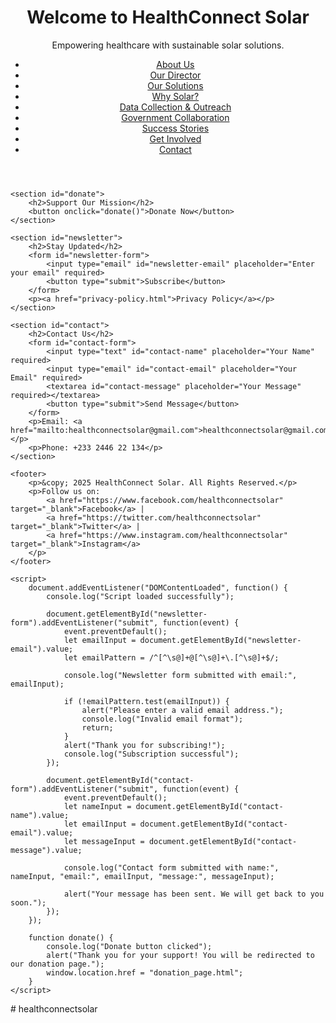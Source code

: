 <!DOCTYPE html>
<html lang="en">
<head>
    <meta charset="UTF-8">
    <meta name="viewport" content="width=device-width, initial-scale=1.0">
    <title>HealthConnect Solar</title>
    <link rel="stylesheet" href="styles.css">
    <script src="script.js" defer></script>
</head>
<body>
    <header>
        <h1>Welcome to HealthConnect Solar</h1>
        <p>Empowering healthcare with sustainable solar solutions.</p>
        <nav>
            <ul>
                <li><a href="#about">About Us</a></li>
                <li><a href="#director">Our Director</a></li>
                <li><a href="#solutions">Our Solutions</a></li>
                <li><a href="#why-solar">Why Solar?</a></li>
                <li><a href="#data">Data Collection & Outreach</a></li>
                <li><a href="#government">Government Collaboration</a></li>
                <li><a href="#stories">Success Stories</a></li>
                <li><a href="#get-involved">Get Involved</a></li>
                <li><a href="#contact">Contact</a></li>
            </ul>
        </nav>
    </header>
    
    <section id="donate">
        <h2>Support Our Mission</h2>
        <button onclick="donate()">Donate Now</button>
    </section>

    <section id="newsletter">
        <h2>Stay Updated</h2>
        <form id="newsletter-form">
            <input type="email" id="newsletter-email" placeholder="Enter your email" required>
            <button type="submit">Subscribe</button>
        </form>
        <p><a href="privacy-policy.html">Privacy Policy</a></p>
    </section>
    
    <section id="contact">
        <h2>Contact Us</h2>
        <form id="contact-form">
            <input type="text" id="contact-name" placeholder="Your Name" required>
            <input type="email" id="contact-email" placeholder="Your Email" required>
            <textarea id="contact-message" placeholder="Your Message" required></textarea>
            <button type="submit">Send Message</button>
        </form>
        <p>Email: <a href="mailto:healthconnectsolar@gmail.com">healthconnectsolar@gmail.com</a></p>
        <p>Phone: +233 2446 22 134</p>
    </section>
    
    <footer>
        <p>&copy; 2025 HealthConnect Solar. All Rights Reserved.</p>
        <p>Follow us on:
            <a href="https://www.facebook.com/healthconnectsolar" target="_blank">Facebook</a> |
            <a href="https://twitter.com/healthconnectsolar" target="_blank">Twitter</a> |
            <a href="https://www.instagram.com/healthconnectsolar" target="_blank">Instagram</a>
        </p>
    </footer>
    
    <script>
        document.addEventListener("DOMContentLoaded", function() {
            console.log("Script loaded successfully");
            
            document.getElementById("newsletter-form").addEventListener("submit", function(event) {
                event.preventDefault();
                let emailInput = document.getElementById("newsletter-email").value;
                let emailPattern = /^[^\s@]+@[^\s@]+\.[^\s@]+$/;
                
                console.log("Newsletter form submitted with email:", emailInput);
                
                if (!emailPattern.test(emailInput)) {
                    alert("Please enter a valid email address.");
                    console.log("Invalid email format");
                    return;
                }
                alert("Thank you for subscribing!");
                console.log("Subscription successful");
            });
            
            document.getElementById("contact-form").addEventListener("submit", function(event) {
                event.preventDefault();
                let nameInput = document.getElementById("contact-name").value;
                let emailInput = document.getElementById("contact-email").value;
                let messageInput = document.getElementById("contact-message").value;
                
                console.log("Contact form submitted with name:", nameInput, "email:", emailInput, "message:", messageInput);
                
                alert("Your message has been sent. We will get back to you soon.");
            });
        });
        
        function donate() {
            console.log("Donate button clicked");
            alert("Thank you for your support! You will be redirected to our donation page.");
            window.location.href = "donation_page.html";
        }
    </script>
</body>
</html>
# healthconnectsolar
